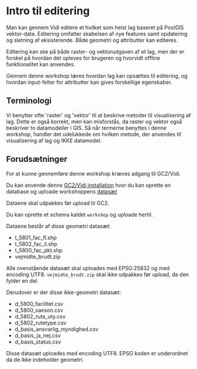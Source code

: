# Intro til editering

Man kan gennem Vidi editere et hvilket som helst lag baseret på PostGIS vektor-data. Editering omfatter skabelsen af nye
features samt opdatering og sletning af eksisterende. Både geometri og attributter kan editeres.

Editering kan ske på både raster- og vektorudgaven af et lag, men der er forskel på hvordan det opleves for brugeren og
hvorvidt offline funktionalitet kan anvendes.

Gennem denne workshop læres hvordan lag kan opsættes til editering, og hvordan input-felter for attributter kan gives
forskellige egenskaber.

## Terminologi

Vi benytter ofte 'raster' og 'vektor' til at beskrive metoder til visualisering af lag. Dette er også korrekt, men kan
misforstås, da raster og vektor også beskriver to datamodeller i GIS.
Så når termerne benyttes i denne workshop, handler det udelukkede om hvilken metode, der anvendes til visualisering af
lag og IKKE datamodel.

## Forudsætninger

For at kunne gennemføre denne workshop kræves adgang til GC2/Vidi.

Du kan anvende denne [GC2/Vidi installation](https://swarm.gc2.io/) hvor du kan oprette en database og uploade
workshoppens [datasæt](https://github.com/gc2vidi/workshops/raw/main/Vidi-svg-layers/data/data.zip)

Dataene skal udpakkes før upload til GC2.

Du kan oprette et schema kaldet `workshop` og uploade hertil.

Dataene består af disse geometri datasæt:

* t_5801_fac_fl.shp
* t_5802_fac_li.shp
* t_5800_fac_pkt.shp
* vejmidte_brudt.zip

Alle ovenstående datasæt skal uploades med EPSG:25832 og med encoding UTF8. `vejmidte_brudt.zip` skal ikke udpakkes før upload, da den fylder en del. 

Derudover er der disse ikke-geometri datasæt:

* d_5800_facilitet.csv
* d_5800_saeson.csv
* d_5802_rute_uty.csv
* d_5802_rutetype.csv
* d_basis_ansvarlig_myndighed.csv
* d_basis_ja_nej.csv
* d_basis_status.csv

Disse datasæt uploades med encoding UTF8. EPSG koden er underordnet da de ikke indeholder geometri.


